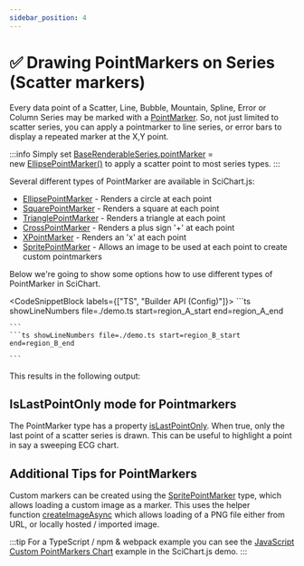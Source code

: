 ```yaml
---
sidebar_position: 4
---
```


# ✅ Drawing PointMarkers on Series (Scatter markers)

Every data point of a Scatter, Line, Bubble, Mountain, Spline, Error or Column Series may be marked with a [PointMarker](https://www.scichart.com/documentation/js/current/typedoc/classes/baserenderableseries.html#pointmarker). So, not just limited to scatter series, you can apply a pointmarker to line series, or error bars to display a repeated marker at the X,Y point.

:::info
Simply set [BaseRenderableSeries.pointMarker](https://www.scichart.com/documentation/js/current/typedoc/classes/baserenderableseries.html#pointmarker) = new [EllipsePointMarker()](https://www.scichart.com/documentation/js/current/typedoc/classes/basepointmarker.html) to apply a scatter point to most series types.
:::

Several different types of PointMarker are available in SciChart.js:

*   [EllipsePointMarker](https://www.scichart.com/documentation/js/current/typedoc/classes/ellipsepointmarker.html) - Renders a circle at each point
*   [SquarePointMarker](https://www.scichart.com/documentation/js/current/typedoc/classes/squarepointmarker.html) - Renders a square at each point
*   [TrianglePointMarker](https://www.scichart.com/documentation/js/current/typedoc/classes/trianglepointmarker.html) - Renders a triangle at each point
*   [CrossPointMarker](https://www.scichart.com/documentation/js/current/typedoc/classes/crosspointmarker.html) - Renders a plus sign '+' at each point
*   [XPointMarker](https://www.scichart.com/documentation/js/current/typedoc/classes/xpointmarker.html) - Renders an 'x' at each point
*   [SpritePointMarker](https://www.scichart.com/documentation/js/current/typedoc/classes/spritepointmarker.html) - Allows an image to be used at each point to create custom pointmarkers

Below we're going to show some options how to use different types of PointMarker in SciChart.

<CodeSnippetBlock labels={["TS", "Builder API (Config)"]}>
    ```ts showLineNumbers file=./demo.ts start=region_A_start end=region_A_end

    ```
    ```ts showLineNumbers file=./demo.ts start=region_B_start end=region_B_end

    ```

</CodeSnippetBlock>

This results in the following output:

<LiveDocSnippet maxWidth={600} />

IsLastPointOnly mode for Pointmarkers
-------------------------------------

The PointMarker type has a property [isLastPointOnly](https://www.scichart.com/documentation/js/current/typedoc/classes/basepointmarker.html#lastpointonly). When true, only the last point of a scatter series is drawn. This can be useful to highlight a point in say a sweeping ECG chart.

Additional Tips for PointMarkers
--------------------------------

Custom markers can be created using the [SpritePointMarker](https://www.scichart.com/documentation/js/current/typedoc/classes/spritepointmarker.html) type, which allows loading a custom image as a marker. This uses the helper function [createImageAsync](https://www.scichart.com/documentation/js/current/typedoc/index.html#createimageasync) which allows loading of a PNG file either from URL, or locally hosted / imported image.

:::tip
For a TypeScript / npm & webpack example you can see the [JavaScript Custom PointMarkers Chart](https://demo.scichart.com/javascript-chart-custom-pointmarkers) example in the SciChart.js demo.
:::
